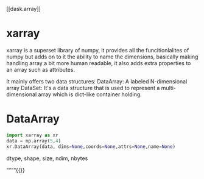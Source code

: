 [[dask.array]]
# xarray
xarray is a superset library of numpy, it provides all the funcitionlalites of numpy but adds on to it the ability to name the dimensions, basically making handling array a bit more human readable, it also adds extra properties to an array such as attributes.

It mainly offers two data structures:
DataArray: A labeled N-dimensional array
DataSet: It's a data structure that is used to represent a multi-dimensional array which is dict-like container holding.

# DataArray
~~~python 
import xarray as xr
data = np.array(5,4)
xr.DataArray(data, dims=None,coords=None,attrs=None,name=None)

~~~

dtype, shape, size, ndim, nbytes

““““{{}}